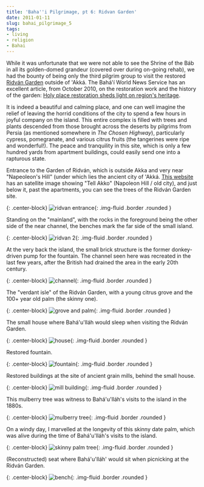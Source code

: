 ```yaml
---
title: 'Baha''i Pilgrimage, pt 6: Ridvan Garden'
date: 2011-01-11
slug: bahai_pilgrimage_5
tags:
- living
- religion
- Bahai
---
```


While it was unfortunate that we were not able to see the Shrine of the
B&aacute;b in all its golden-domed grandeur (covered over during on-going
rehab), we had the bounty of being only the third pilgrim group to visit the
restored [Ridv&aacute;n Garden](http://www.bahaullah.org/ridvan/)
outside of 'Akk&aacute;. The Bah&aacute;'&iacute; World News Service has an
excellent article, from October 2010, on the restoration work and the history of
the garden: <a href="http://news.bahai.org/story/797">Holy place restoration
sheds light on region's heritage</a>.

It is indeed a beautiful and calming place, and one can well imagine the relief
of leaving the horrid conditions of the city to spend a few hours in joyful
company on the island. This entire complex is filled with trees and plants
descended from those brought across the deserts by pilgrims from Persia (as
mentioned somewhere in _The Chosen Highway_), particularly cypress, pomegranate,
and various citrus fruits (the tangerines were ripe and wonderful!). The peace
and tranquility in this site, which is only a few hundred yards from apartment
buildings, could easily send one into a rapturous state.

Entrance to the Garden of Ridv&aacute;n, which is outside Akka and very near
"Napeoleon's Hill" (under which lies the ancient city of 'Akk&aacute;. [This website](http://www.biblewalks.com/Sites/TellAkko.html) has an
satellite image showing "Tell Akko" (Napoleon Hill / old city), and just below
it, past the apartments, you can see the trees of the Ridv&aacute;n Garden site.

{: .center-block}
![ridvan entrance](/images/IMG_2401.JPG){: .img-fluid .border .rounded }

Standing on the "mainland", with the rocks in the foreground being the other
side of the near channel, the benches mark the far side of the small island.

{: .center-block}
![ridvan 2](/images/IMG_2402.JPG){: .img-fluid .border .rounded }

At the very back the island, the small brick structure is the former
donkey-driven pump for the fountain. The channel seen here was recreated in the
last few years, after the British had drained the area in the early 20th
century.

{: .center-block}
![channel](/images/IMG_2405.JPG){: .img-fluid .border .rounded }

The "verdant isle" of the Ridv&aacute;n Garden, with a young citrus grove and
the 100+ year old palm (the skinny one).

{: .center-block}
![grove and palm](/images/IMG_2407.JPG){: .img-fluid .border .rounded }

The small house where Bah&aacute;'u'll&aacute;h would sleep when visiting the
Ridv&aacute;n Garden.

{: .center-block}
![house](/images/IMG_2398.JPG){: .img-fluid .border .rounded }

Restored fountain.

{: .center-block}
![fountain](/images/IMG_2392.JPG){: .img-fluid .border .rounded }

Restored buildings at the site of ancient grain mills, behind the small house.

{: .center-block}
![mill building](/images/IMG_2384.JPG){: .img-fluid .border .rounded }

This mulberry tree was witness to Bah&aacute;'u'll&aacute;h's visits to the
island in the 1880s.

{: .center-block}
![mulberry tree](/images/IMG_2383.JPG){: .img-fluid .border .rounded }

On a windy day, I marvelled at the longevity of this skinny date palm, which was
alive during the time of Bah&aacute;'u'll&aacute;h's visits to the island.

{: .center-block}
![skinny palm tree](/images/IMG_2379.JPG){: .img-fluid .border .rounded }

(Reconstructed) seat where Bah&aacute;'u'll&aacute;h' would sit when picnicking
at the Ridv&aacute;n Garden.

{: .center-block}
![bench](/images/IMG_2393.JPG){: .img-fluid .border .rounded }
